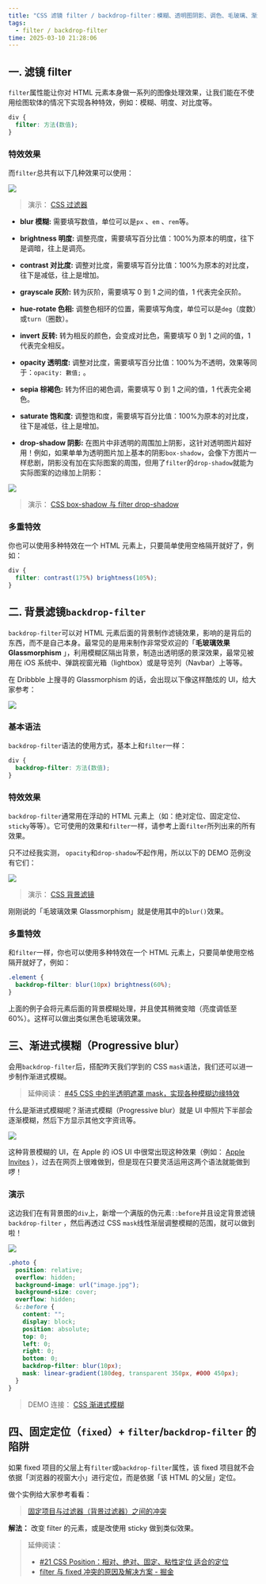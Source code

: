 ```yaml
---
title: "CSS 滤镜 filter / backdrop-filter：模糊、透明图阴影、调色、毛玻璃、渐进式模糊效果"
tags:
  - filter / backdrop-filter
time: 2025-03-10 21:28:06
---
```


## 一. 滤镜 filter

`filter`属性能让你对 HTML 元素本身做一系列的图像处理效果，让我们能在不使用绘图软体的情况下实现各种特效，例如：模糊、明度、对比度等。

```css
div {
  filter: 方法(数值);
}
```

### 特效效果

而`filter`总共有以下几种效果可以使用：

<img src="./images/20.png" />

> 演示： [CSS 过滤器](https://codepen.io/im1010ioio/pen/YzmPbMr)

- **blur 模糊:** 需要填写数值，单位可以是`px` 、`em` 、`rem`等。

- **brightness 明度:** 调整亮度，需要填写百分比值：100%为原本的明度，往下是调暗，往上是调亮。

- **contrast 对比度:** 调整对比度，需要填写百分比值：100%为原本的对比度，往下是减低，往上是增加。

- **grayscale 灰阶:** 转为灰阶，需要填写 0 到 1 之间的值，1 代表完全灰阶。

- **hue-rotate 色相:** 调整色相环的位置，需要填写角度，单位可以是`deg`（度数）或`turn`（圈数）。

- **invert 反转:** 转为相反的颜色，会变成对比色，需要填写 0 到 1 之间的值，1 代表完全相反。

- **opacity 透明度:** 调整对比度，需要填写百分比值：100%为不透明，效果等同于：`opacity: 數值;` 。

- **sepia 棕褐色:** 转为怀旧的褐色调，需要填写 0 到 1 之间的值，1 代表完全褐色。

- **saturate 饱和度:** 调整饱和度，需要填写百分比值：100%为原本的对比度，往下是减低，往上是增加。

- **drop-shadow 阴影:** 在图片中非透明的周围加上阴影，这针对透明图片超好用！例如，如果单单为透明图片加上基本的阴影`box-shadow`，会像下方图片一样悲剧，阴影没有加在实际图案的周围，但用了`filter`的`drop-shadow`就能为实际图案的边缘加上阴影：

<img src="./images/21.png" />

> 演示： [CSS box-shadow 与 filter drop-shadow](https://codepen.io/im1010ioio/pen/XWvbbWG)

### 多重特效

你也可以使用多种特效在一个 HTML 元素上，只要简单使用空格隔开就好了，例如：

```css
div {
  filter: contrast(175%) brightness(105%);
}
```

## 二. 背景滤镜`backdrop-filter`

`backdrop-filter`可以对 HTML 元素后面的背景制作滤镜效果，影响的是背后的东西，而不是自己本身。最常见的是用来制作非常受欢迎的「**毛玻璃效果 Glassmorphism** 」，利用模糊区隔出背景，制造出透明感的景深效果，最常见被用在 iOS 系统中、弹跳视窗光箱（lightbox）或是导览列（Navbar）上等等。

在 Dribbble 上搜寻的 Glassmorphism 的话，会出现以下像这样酷炫的 UI，给大家参考：

<img src="./images/22.png" />

### 基本语法

`backdrop-filter`语法的使用方式，基本上和`filter`一样：

```css
div {
  backdrop-filter: 方法(数值);
}
```

### 特效效果

`backdrop-filter`通常用在浮动的 HTML 元素上（如：绝对定位、固定定位、 `sticky`等等）。它可使用的效果和`filter`一样，请参考上面`filter`所列出来的所有效果。

只不过经我实测， `opacity`和`drop-shadow`不起作用，所以以下的 DEMO 范例没有它们：

<img src="./images/23.png" />

> 演示： [CSS 背景滤镜](https://codepen.io/im1010ioio/pen/RwXNzOd)

刚刚说的「毛玻璃效果 Glassmorphism」就是使用其中的`blur()`效果。

### 多重特效

和`filter`一样，你也可以使用多种特效在一个 HTML 元素上，只要简单使用空格隔开就好了，例如：

```css
.element {
  backdrop-filter: blur(10px) brightness(60%);
}
```

上面的例子会将元素后面的背景模糊处理，并且使其稍微变暗（亮度调低至 60%）。这样可以做出类似黑色毛玻璃效果。

## 三、渐进式模糊（Progressive blur）

会用`backdrop-filter`后，搭配昨天我们学到的 CSS `mask`语法，我们还可以进一步制作渐进式模糊。

> 延伸阅读： [#45 CSS 中的半透明遮罩 mask，实现各种模糊边缘特效](https://im1010ioio.hashnode.dev/css-mask)

什么是渐进式模糊呢？渐进式模糊（Progressive blur）就是 UI 中照片下半部会逐渐模糊，然后下方显示其他文字资讯等。

<img src="./images/24.png" />

这种背景模糊的 UI，在 Apple 的 iOS UI 中很常出现这种效果（例如： [Apple Invites](https://www.apple.com/tw/newsroom/2025/02/introducing-apple-invites-a-new-app-that-brings-people-together/) ），过去在网页上很难做到，但是现在只要灵活运用这两个语法就能做到啰！

### 演示

这边我们在有背景图的`div`上，新增一个满版的伪元素`::before`并且设定背景滤镜`backdrop-filter` ，然后再透过 CSS `mask`线性渐层调整模糊的范围，就可以做到啦！

<img src="./images/25.png" />

```scss
.photo {
  position: relative;
  overflow: hidden;
  background-image: url("image.jpg");
  background-size: cover;
  overflow: hidden;
  &::before {
    content: "";
    display: block;
    position: absolute;
    top: 0;
    left: 0;
    right: 0;
    bottom: 0;
    backdrop-filter: blur(10px);
    mask: linear-gradient(180deg, transparent 350px, #000 450px);
  }
}
```

> DEMO 连接： [CSS 渐进式模糊](https://codepen.io/im1010ioio/pen/raBXezV)

## 四、固定定位（`fixed`）+ `filter`/`backdrop-filter` 的陷阱

如果 fixed 项目的父层上有`filter`或`backdrop-filter`属性，该 fixed 项目就不会依据「浏览器的视窗大小」进行定位，而是依据「该 HTML 的父层」定位。

做个实例给大家参考看看：

> [固定项目与过滤器（背景过滤器）之间的冲突](https://codepen.io/im1010ioio/pen/VwoLvey)

**解法：** 改变 filter 的元素，或是改使用 sticky 做到类似效果。

> 延伸阅读：
>
> - [#21 CSS Position：相对、绝对、固定、粘性定位 适合的定位](https://im1010ioio.hashnode.dev/css-position)
> - [filter 与 fixed 冲突的原因及解决方案 - 掘金](https://juejin.cn/post/6844904117974859783)
